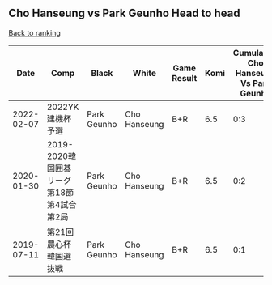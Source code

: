 ## Cho Hanseung vs Park Geunho Head to head

[Back to ranking](../../index.md)




| **Date** | **Comp** | **Black** | **White** | **Game Result** | **Komi** | **Cumulative Cho Hanseung Vs Park Geunho** | **Cho Hanseung Streak** | **Park Geunho Streak** | 
| --- | --- | --- | --- | --- | --- | --- | --- | --- |
| 2022-02-07 | 2022YK建機杯予選 | Park Geunho | Cho Hanseung | B+R | 6.5 | 0:3 | 0 | 3 | 
| 2020-01-30 | 2019-2020韓国囲碁リーグ第18節第4試合第2局 | Park Geunho | Cho Hanseung | B+R | 6.5 | 0:2 | 0 | 2 | 
| 2019-07-11 | 第21回農心杯韓国選抜戦 | Park Geunho | Cho Hanseung | B+R | 6.5 | 0:1 | 0 | 1 |




